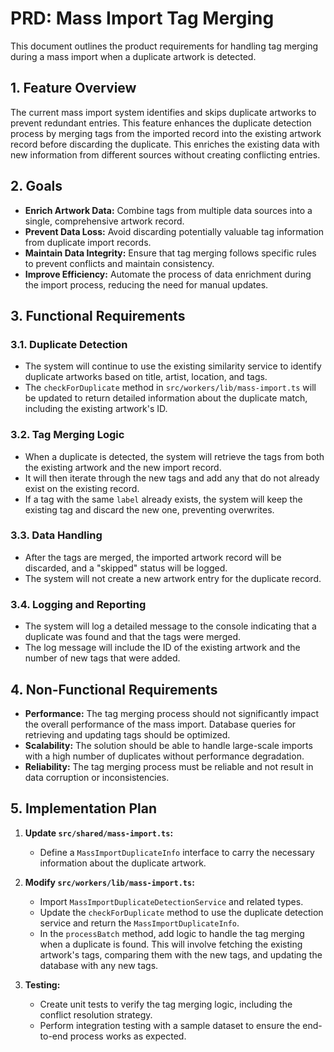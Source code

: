 # PRD: Mass Import Tag Merging

This document outlines the product requirements for handling tag merging during a mass import when a duplicate artwork is detected.

## 1. Feature Overview

The current mass import system identifies and skips duplicate artworks to prevent redundant entries. This feature enhances the duplicate detection process by merging tags from the imported record into the existing artwork record before discarding the duplicate. This enriches the existing data with new information from different sources without creating conflicting entries.

## 2. Goals

-   **Enrich Artwork Data:** Combine tags from multiple data sources into a single, comprehensive artwork record.
-   **Prevent Data Loss:** Avoid discarding potentially valuable tag information from duplicate import records.
-   **Maintain Data Integrity:** Ensure that tag merging follows specific rules to prevent conflicts and maintain consistency.
-   **Improve Efficiency:** Automate the process of data enrichment during the import process, reducing the need for manual updates.

## 3. Functional Requirements

### 3.1. Duplicate Detection

-   The system will continue to use the existing similarity service to identify duplicate artworks based on title, artist, location, and tags.
-   The `checkForDuplicate` method in `src/workers/lib/mass-import.ts` will be updated to return detailed information about the duplicate match, including the existing artwork's ID.

### 3.2. Tag Merging Logic

-   When a duplicate is detected, the system will retrieve the tags from both the existing artwork and the new import record.
-   It will then iterate through the new tags and add any that do not already exist on the existing record.
-   If a tag with the same `label` already exists, the system will keep the existing tag and discard the new one, preventing overwrites.

### 3.3. Data Handling

-   After the tags are merged, the imported artwork record will be discarded, and a "skipped" status will be logged.
-   The system will not create a new artwork entry for the duplicate record.

### 3.4. Logging and Reporting

-   The system will log a detailed message to the console indicating that a duplicate was found and that the tags were merged.
-   The log message will include the ID of the existing artwork and the number of new tags that were added.

## 4. Non-Functional Requirements

-   **Performance:** The tag merging process should not significantly impact the overall performance of the mass import. Database queries for retrieving and updating tags should be optimized.
-   **Scalability:** The solution should be able to handle large-scale imports with a high number of duplicates without performance degradation.
-   **Reliability:** The tag merging process must be reliable and not result in data corruption or inconsistencies.

## 5. Implementation Plan

1.  **Update `src/shared/mass-import.ts`:**
    -   Define a `MassImportDuplicateInfo` interface to carry the necessary information about the duplicate artwork.

2.  **Modify `src/workers/lib/mass-import.ts`:**
    -   Import `MassImportDuplicateDetectionService` and related types.
    -   Update the `checkForDuplicate` method to use the duplicate detection service and return the `MassImportDuplicateInfo`.
    -   In the `processBatch` method, add logic to handle the tag merging when a duplicate is found. This will involve fetching the existing artwork's tags, comparing them with the new tags, and updating the database with any new tags.

3.  **Testing:**
    -   Create unit tests to verify the tag merging logic, including the conflict resolution strategy.
    -   Perform integration testing with a sample dataset to ensure the end-to-end process works as expected.
